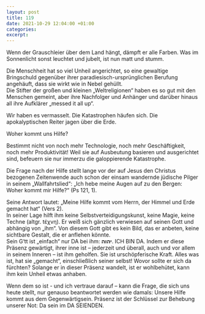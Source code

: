 ```yaml
---
layout: post
title: 119
date: 2021-10-29 12:04:00 +01:00
categories: 
excerpt: 
---
```


Wenn der Grauschleier über dem Land hängt, dämpft er alle Farben. Was im Sonnenlicht sonst leuchtet und jubelt, ist nun matt und stumm.

Die Menschheit hat so viel Unheil angerichtet, so eine gewaltige Bringschuld gegenüber ihrer paradiesisch-ursprünglichen Berufung angehäuft, dass sie wirkt wie in Nebel gehüllt.\
Die Stifter der großen und kleinen „Weltreligionen“ haben es so gut mit den Menschen gemeint, aber ihre Nachfolger und Anhänger und darüber hinaus all ihre Aufklärer „messed it all up“.

Wir haben es vermasselt. Die Katastrophen häufen sich. Die apokalyptischen Reiter jagen über die Erde.

Woher kommt uns Hilfe?

Bestimmt nicht von noch mehr Technologie, noch mehr Geschäftigkeit, noch mehr Produktivität! Weil sie auf Ausbeutung basieren und ausgerichtet sind, befeuern sie nur immerzu die galoppierende Katastrophe.

Die Frage nach der Hilfe stellt lange vor der auf Jesus den Christus bezogenen Zeitenwende auch schon der einsam wandernde jüdische Pilger in seinem „Wallfahrtslied“: „Ich hebe meine Augen auf zu den Bergen: Woher kommt mir Hilfe?“ (Ps 121, 1).

Seine Antwort lautet: „Meine Hilfe kommt vom Herrn, der Himmel und Erde gemacht hat“ (Vers 2).\
In seiner Lage hilft ihm keine Selbstverteidigungskunst, keine Magie, keine Techne (altgr. tέχνη). Er weiß sich gänzlich verwiesen auf seinen Gott und abhängig von „ihm“. Von diesem Gott gibt es kein Bild, das er anbeten, keine sichtbare Gestalt, die er anflehen könnte.\
Sein G‘tt ist „einfach“ nur DA bei ihm: **יהוה**. ICH BIN DA. Indem er diese Präsenz gewärtigt, ihrer inne ist – jederzeit und überall, auch und vor allem in seinem Inneren – ist ihm geholfen. Sie ist urschöpferische Kraft. Alles was ist, hat sie „gemacht“, einschließlich seiner selbst! Wovor sollte er sich da fürchten? Solange er in dieser Präsenz wandelt, ist er wohlbehütet, kann ihm kein Unheil etwas anhaben.

Wenn dem so ist - und ich vertraue darauf – kann die Frage, die sich uns heute stellt, nur genauso beantwortet werden wie damals: Unsere Hilfe kommt aus dem Gegenwärtigsein. Präsenz ist der Schlüssel zur Behebung unserer Not: Da sein im DA SEIENDEN.
